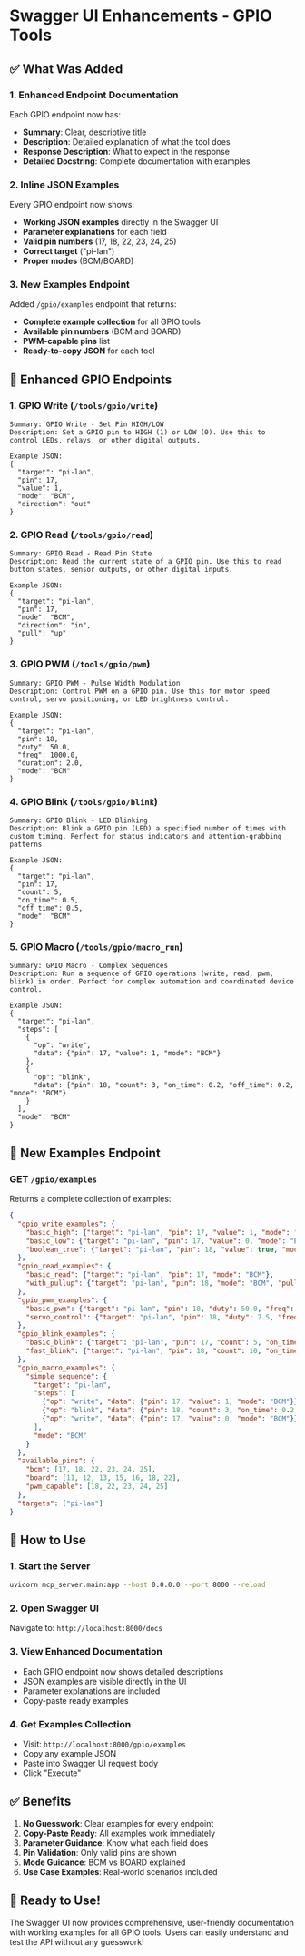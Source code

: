 # Swagger UI Enhancements - GPIO Tools

## ✅ **What Was Added**

### **1. Enhanced Endpoint Documentation**

Each GPIO endpoint now has:
- **Summary**: Clear, descriptive title
- **Description**: Detailed explanation of what the tool does
- **Response Description**: What to expect in the response
- **Detailed Docstring**: Complete documentation with examples

### **2. Inline JSON Examples**

Every GPIO endpoint now shows:
- **Working JSON examples** directly in the Swagger UI
- **Parameter explanations** for each field
- **Valid pin numbers** (17, 18, 22, 23, 24, 25)
- **Correct target** ("pi-lan")
- **Proper modes** (BCM/BOARD)

### **3. New Examples Endpoint**

Added `/gpio/examples` endpoint that returns:
- **Complete example collection** for all GPIO tools
- **Available pin numbers** (BCM and BOARD)
- **PWM-capable pins** list
- **Ready-to-copy JSON** for each tool

## 🔌 **Enhanced GPIO Endpoints**

### **1. GPIO Write (`/tools/gpio/write`)**
```
Summary: GPIO Write - Set Pin HIGH/LOW
Description: Set a GPIO pin to HIGH (1) or LOW (0). Use this to control LEDs, relays, or other digital outputs.

Example JSON:
{
  "target": "pi-lan",
  "pin": 17,
  "value": 1,
  "mode": "BCM",
  "direction": "out"
}
```

### **2. GPIO Read (`/tools/gpio/read`)**
```
Summary: GPIO Read - Read Pin State
Description: Read the current state of a GPIO pin. Use this to read button states, sensor outputs, or other digital inputs.

Example JSON:
{
  "target": "pi-lan",
  "pin": 17,
  "mode": "BCM",
  "direction": "in",
  "pull": "up"
}
```

### **3. GPIO PWM (`/tools/gpio/pwm`)**
```
Summary: GPIO PWM - Pulse Width Modulation
Description: Control PWM on a GPIO pin. Use this for motor speed control, servo positioning, or LED brightness control.

Example JSON:
{
  "target": "pi-lan",
  "pin": 18,
  "duty": 50.0,
  "freq": 1000.0,
  "duration": 2.0,
  "mode": "BCM"
}
```

### **4. GPIO Blink (`/tools/gpio/blink`)**
```
Summary: GPIO Blink - LED Blinking
Description: Blink a GPIO pin (LED) a specified number of times with custom timing. Perfect for status indicators and attention-grabbing patterns.

Example JSON:
{
  "target": "pi-lan",
  "pin": 17,
  "count": 5,
  "on_time": 0.5,
  "off_time": 0.5,
  "mode": "BCM"
}
```

### **5. GPIO Macro (`/tools/gpio/macro_run`)**
```
Summary: GPIO Macro - Complex Sequences
Description: Run a sequence of GPIO operations (write, read, pwm, blink) in order. Perfect for complex automation and coordinated device control.

Example JSON:
{
  "target": "pi-lan",
  "steps": [
    {
      "op": "write",
      "data": {"pin": 17, "value": 1, "mode": "BCM"}
    },
    {
      "op": "blink",
      "data": {"pin": 18, "count": 3, "on_time": 0.2, "off_time": 0.2, "mode": "BCM"}
    }
  ],
  "mode": "BCM"
}
```

## 🎯 **New Examples Endpoint**

### **GET `/gpio/examples`**
Returns a complete collection of examples:

```json
{
  "gpio_write_examples": {
    "basic_high": {"target": "pi-lan", "pin": 17, "value": 1, "mode": "BCM"},
    "basic_low": {"target": "pi-lan", "pin": 17, "value": 0, "mode": "BCM"},
    "boolean_true": {"target": "pi-lan", "pin": 18, "value": true, "mode": "BCM"}
  },
  "gpio_read_examples": {
    "basic_read": {"target": "pi-lan", "pin": 17, "mode": "BCM"},
    "with_pullup": {"target": "pi-lan", "pin": 18, "mode": "BCM", "pull": "up"}
  },
  "gpio_pwm_examples": {
    "basic_pwm": {"target": "pi-lan", "pin": 18, "duty": 50.0, "freq": 1000.0, "duration": 2.0, "mode": "BCM"},
    "servo_control": {"target": "pi-lan", "pin": 18, "duty": 7.5, "freq": 50.0, "duration": 1.0, "mode": "BCM"}
  },
  "gpio_blink_examples": {
    "basic_blink": {"target": "pi-lan", "pin": 17, "count": 5, "on_time": 0.5, "off_time": 0.5, "mode": "BCM"},
    "fast_blink": {"target": "pi-lan", "pin": 18, "count": 10, "on_time": 0.1, "off_time": 0.1, "mode": "BCM"}
  },
  "gpio_macro_examples": {
    "simple_sequence": {
      "target": "pi-lan",
      "steps": [
        {"op": "write", "data": {"pin": 17, "value": 1, "mode": "BCM"}},
        {"op": "blink", "data": {"pin": 18, "count": 3, "on_time": 0.2, "off_time": 0.2, "mode": "BCM"}},
        {"op": "write", "data": {"pin": 17, "value": 0, "mode": "BCM"}}
      ],
      "mode": "BCM"
    }
  },
  "available_pins": {
    "bcm": [17, 18, 22, 23, 24, 25],
    "board": [11, 12, 13, 15, 16, 18, 22],
    "pwm_capable": [18, 22, 23, 24, 25]
  },
  "targets": ["pi-lan"]
}
```

## 🚀 **How to Use**

### **1. Start the Server**
```bash
uvicorn mcp_server.main:app --host 0.0.0.0 --port 8000 --reload
```

### **2. Open Swagger UI**
Navigate to: `http://localhost:8000/docs`

### **3. View Enhanced Documentation**
- Each GPIO endpoint now shows detailed descriptions
- JSON examples are visible directly in the UI
- Parameter explanations are included
- Copy-paste ready examples

### **4. Get Examples Collection**
- Visit: `http://localhost:8000/gpio/examples`
- Copy any example JSON
- Paste into Swagger UI request body
- Click "Execute"

## ✅ **Benefits**

1. **No Guesswork**: Clear examples for every endpoint
2. **Copy-Paste Ready**: All examples work immediately
3. **Parameter Guidance**: Know what each field does
4. **Pin Validation**: Only valid pins are shown
5. **Mode Guidance**: BCM vs BOARD explained
6. **Use Case Examples**: Real-world scenarios included

## 🎉 **Ready to Use!**

The Swagger UI now provides comprehensive, user-friendly documentation with working examples for all GPIO tools. Users can easily understand and test the API without any guesswork!

